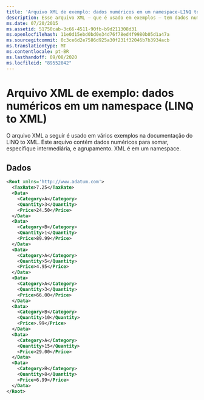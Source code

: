 ```yaml
---
title: 'Arquivo XML de exemplo: dados numéricos em um namespace-LINQ to XML'
description: Esse arquivo XML — que é usado em exemplos — tem dados numéricos em um namespace.
ms.date: 07/20/2015
ms.assetid: 51750cab-3c66-4511-90fb-b9d211308d31
ms.openlocfilehash: 11e0d15ebd0bd0e34d76f78ed4f9980b05d1a47a
ms.sourcegitcommit: 0c3ce6d2e7586d925a30f231f32046b7b3934acb
ms.translationtype: MT
ms.contentlocale: pt-BR
ms.lasthandoff: 09/08/2020
ms.locfileid: "89552042"
---
```

# <a name="sample-xml-file-numerical-data-in-a-namespace-linq-to-xml"></a>Arquivo XML de exemplo: dados numéricos em um namespace (LINQ to XML)

O arquivo XML a seguir é usado em vários exemplos na documentação do LINQ to XML. Este arquivo contém dados numéricos para somar, especifique intermediária, e agrupamento. XML é em um namespace.

## <a name="data"></a>Dados

```xml
<Root xmlns='http://www.adatum.com'>
  <TaxRate>7.25</TaxRate>
  <Data>
    <Category>A</Category>
    <Quantity>3</Quantity>
    <Price>24.50</Price>
  </Data>
  <Data>
    <Category>B</Category>
    <Quantity>1</Quantity>
    <Price>89.99</Price>
  </Data>
  <Data>
    <Category>A</Category>
    <Quantity>5</Quantity>
    <Price>4.95</Price>
  </Data>
  <Data>
    <Category>A</Category>
    <Quantity>3</Quantity>
    <Price>66.00</Price>
  </Data>
  <Data>
    <Category>B</Category>
    <Quantity>10</Quantity>
    <Price>.99</Price>
  </Data>
  <Data>
    <Category>A</Category>
    <Quantity>15</Quantity>
    <Price>29.00</Price>
  </Data>
  <Data>
    <Category>B</Category>
    <Quantity>8</Quantity>
    <Price>6.99</Price>
  </Data>
</Root>
```
